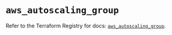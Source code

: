 # `aws_autoscaling_group`

Refer to the Terraform Registry for docs: [`aws_autoscaling_group`](https://registry.terraform.io/providers/hashicorp/aws/4.67.0/docs/resources/autoscaling_group).
